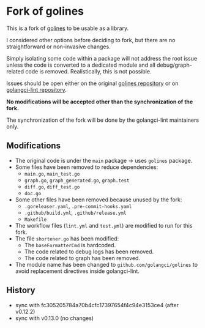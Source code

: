 # Fork of golines

This is a fork of [golines](https://github.com/segmentio/golines) to be usable as a library.

I considered other options before deciding to fork, but there are no straightforward or non-invasive changes.

Simply isolating some code within a package will not address the root issue unless the code is converted to a dedicated module and all debug/graph-related code is removed.
Realistically, this is not possible.

Issues should be open either on the original [golines repository](https://github.com/segmentio/golines) or on [golangci-lint repository](https://github.com/golangci/golangci-lint).

**No modifications will be accepted other than the synchronization of the fork.**

The synchronization of the fork will be done by the golangci-lint maintainers only.

## Modifications

- The original code is under the `main` package -> uses `golines` package.
- Some files have been removed to reduce dependencies:
  - `main.go`, `main_test.go`
  - `graph.go`, `graph_generated.go`, `graph.test`
  - `diff.go`, `diff_test.go`
  - `doc.go`
- Some other files have been removed because unused by the fork:
  - `.goreleaser.yaml`, `.pre-commit-hooks.yaml`
  - `.github/build.yml`, `.github/release.yml`
  - `Makefile`
- The workflow files (`lint.yml` and `test.yml`) are modified to run for this fork.
- The file `shortener.go` has been modified:
  - The `baseFormatterCmd` is hardcoded.
  - The code related to debug logs has been removed.
  - The code related to graph has been removed.
- The module name has been changed to `github.com/golangci/golines` to avoid replacement directives inside golangci-lint.

## History

- sync with fc305205784a70b4cfc17397654f4c94e3153ce4 (after v0.12.2)
- sync with v0.13.0 (no changes)

